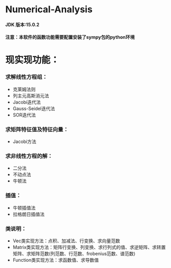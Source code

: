 # Numerical-Analysis
<h4>JDK 版本:15.0.2</h4>
<h4>注意：本软件的函数功能需要配置安装了sympy包的python环境</h4>
<h1>现实现功能：</h1>
<h3>求解线性方程组：</h3>
<ul>
<li>克莱姆法则</li>
<li>列主元高斯消元法</li>
<li>Jacobi迭代法</li>
<li>Gauss-Seidel迭代法</li>
<li>SOR迭代法</li>
</ul>
<h3>求矩阵特征值及特征向量：</h3>
<ul>
<li>Jacobi方法</li>
</ul>
<h3>求非线性方程的解：</h3>
<ul>
<li>二分法</li>
<li>不动点法</li>
<li>牛顿法</li>
</ul>
<h3>插值：</h3>
<ul>
<li>牛顿插值法</li>
<li>拉格朗日插值法</li>
</ul>
<h3>类说明：</h3>
<ul>
<li>Vec类实现方法：点积、加减法、行变换、求向量范数</li>
<li>Matrix类实现方法：矩阵行变换、列变换、求行列式的值、求逆矩阵、求转置矩阵、求矩阵范数(列范数、行范数、frobenius范数、谱范数)</li>
<li>Function类实现方法：求函数值、求导数值</li>
</ul>
